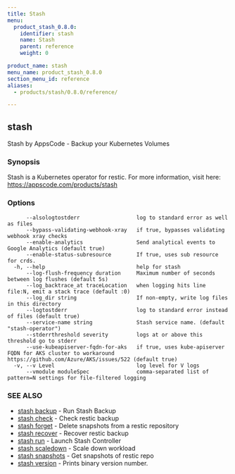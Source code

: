 ```yaml
---
title: Stash
menu:
  product_stash_0.8.0:
    identifier: stash
    name: Stash
    parent: reference
    weight: 0

product_name: stash
menu_name: product_stash_0.8.0
section_menu_id: reference
aliases:
  - products/stash/0.8.0/reference/

---
```

## stash

Stash by AppsCode - Backup your Kubernetes Volumes

### Synopsis

Stash is a Kubernetes operator for restic. For more information, visit here: https://appscode.com/products/stash

### Options

```
      --alsologtostderr                  log to standard error as well as files
      --bypass-validating-webhook-xray   if true, bypasses validating webhook xray checks
      --enable-analytics                 Send analytical events to Google Analytics (default true)
      --enable-status-subresource        If true, uses sub resource for crds.
  -h, --help                             help for stash
      --log-flush-frequency duration     Maximum number of seconds between log flushes (default 5s)
      --log_backtrace_at traceLocation   when logging hits line file:N, emit a stack trace (default :0)
      --log_dir string                   If non-empty, write log files in this directory
      --logtostderr                      log to standard error instead of files (default true)
      --service-name string              Stash service name. (default "stash-operator")
      --stderrthreshold severity         logs at or above this threshold go to stderr
      --use-kubeapiserver-fqdn-for-aks   if true, uses kube-apiserver FQDN for AKS cluster to workaround https://github.com/Azure/AKS/issues/522 (default true)
  -v, --v Level                          log level for V logs
      --vmodule moduleSpec               comma-separated list of pattern=N settings for file-filtered logging
```

### SEE ALSO

* [stash backup](/products/stash/0.8.0/reference/stash_backup)	 - Run Stash Backup
* [stash check](/products/stash/0.8.0/reference/stash_check)	 - Check restic backup
* [stash forget](/products/stash/0.8.0/reference/stash_forget)	 - Delete snapshots from a restic repository
* [stash recover](/products/stash/0.8.0/reference/stash_recover)	 - Recover restic backup
* [stash run](/products/stash/0.8.0/reference/stash_run)	 - Launch Stash Controller
* [stash scaledown](/products/stash/0.8.0/reference/stash_scaledown)	 - Scale down workload
* [stash snapshots](/products/stash/0.8.0/reference/stash_snapshots)	 - Get snapshots of restic repo
* [stash version](/products/stash/0.8.0/reference/stash_version)	 - Prints binary version number.

